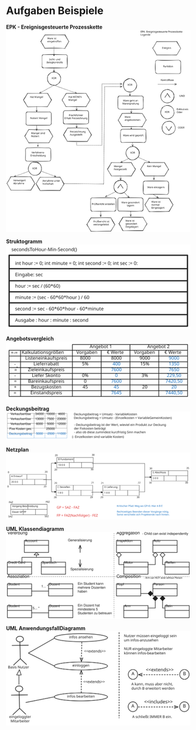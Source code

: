 # Aufgaben Beispiele

**EPK - Ereignisgesteuerte Prozesskette**
![APK](./img/EPK.svg)


**Struktogramm**
![Alt text](./img/StruktogrammTime.svg)


**Angebotsvergleich**
![Alt text](./img/Angebotsvergleich.svg)

**Deckungsbeitrag**
![Alt text](./img/Deckungsbeitrag.svg)

**Netzplan**
![Alt text](./img/Netzplan.svg)

**UML Klassendiagramm**
![Alt text](./img/UML_Klassendiagramm.svg)

**UML AnwendungsfallDiagramm**
![Alt text](./img/UML_AnwendungsfallDiagramm.svg)